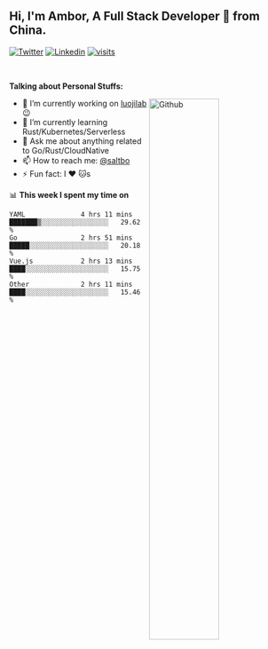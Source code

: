 ## Hi, I'm Ambor, A Full Stack Developer 🚀 from China.

[![Twitter](https://img.shields.io/badge/-saltbo-1ca0f1?style=flat&logo=twitter&logoColor=white)](https://twitter.com/rdsaltbo)
[![Linkedin](https://img.shields.io/badge/-saltbo-blue?style=flat&logo=Linkedin&logoColor=white)](https://www.linkedin.com/in/saltbo/)
[![visits](https://visitor.vercel.app/page/saltbo?color=light-green)](https://github.com/saltbo/)

&nbsp;  

**Talking about Personal Stuffs:**
<!-- Any image aligned to the right. Beware the width  -->
<img width="50%" align="right" alt="Github" src="https://raw.githubusercontent.com/saltbo/saltbo/master/images/git-header.svg" />

- 🔭 I’m currently working on [luojilab](https://github.com/luojilab) :wink:
- 🌱 I’m currently learning Rust/Kubernetes/Serverless
- 💬 Ask me about anything related to Go/Rust/CloudNative
- 📫 How to reach me: [@saltbo](https://twitter.com/rdsaltbo)
- ⚡ Fun fact: I :heart: :cat:s


📊 **This week I spent my time on**
<!--START_SECTION:waka-->

```text
YAML              4 hrs 11 mins   ███████▒░░░░░░░░░░░░░░░░░   29.62 %
Go                2 hrs 51 mins   █████░░░░░░░░░░░░░░░░░░░░   20.18 %
Vue.js            2 hrs 13 mins   ████░░░░░░░░░░░░░░░░░░░░░   15.75 %
Other             2 hrs 11 mins   ████░░░░░░░░░░░░░░░░░░░░░   15.46 %
```

<!--END_SECTION:waka-->
